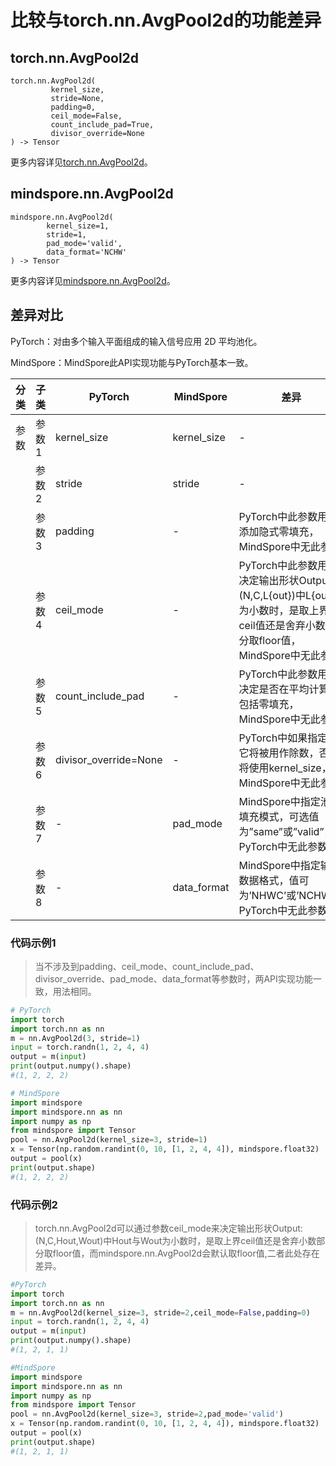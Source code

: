 # 比较与torch.nn.AvgPool2d的功能差异

## torch.nn.AvgPool2d

```text
torch.nn.AvgPool2d(
         kernel_size,
         stride=None,
         padding=0,
         ceil_mode=False,
         count_include_pad=True,
         divisor_override=None
) -> Tensor
```

更多内容详见[torch.nn.AvgPool2d](https://PyTorch.org/docs/1.8.1/generated/torch.nn.AvgPool2d.html)。

## mindspore.nn.AvgPool2d

```text
mindspore.nn.AvgPool2d(
        kernel_size=1,
        stride=1,
        pad_mode='valid',
        data_format='NCHW'
) -> Tensor
```

更多内容详见[mindspore.nn.AvgPool2d](https://www.mindspore.cn/docs/zh-CN/master/api_python/nn/mindspore.nn.AvgPool2d.html)。

## 差异对比

PyTorch：对由多个输入平面组成的输入信号应用 2D 平均池化。

MindSpore：MindSpore此API实现功能与PyTorch基本一致。

| 分类 | 子类  | PyTorch               | MindSpore   | 差异                                                         |
| ---- | ----- | --------------------- | ----------- | ------------------------------------------------------------ |
| 参数 | 参数1 | kernel_size           | kernel_size | -                                         |
|      | 参数2 | stride                | stride      | -                                         |
|      | 参数3 | padding               | -           | PyTorch中此参数用于添加隐式零填充，MindSpore中无此参数       |
|      | 参数4 | ceil_mode             | -           | PyTorch中此参数用于决定输出形状Output:(N,C,L{out})中L{out}为小数时，是取上界ceil值还是舍弃小数部分取floor值，MindSpore中无此参数 |
|      | 参数5 | count_include_pad     | -           | PyTorch中此参数用于决定是否在平均计算中包括零填充，MindSpore中无此参数 |
|      | 参数6 | divisor_override=None | -           | PyTorch中如果指定，它将被用作除数，否则将使用kernel_size，MindSpore中无此参数 |
|      | 参数7 | -                     | pad_mode    | MindSpore中指定池化填充模式，可选值为”same”或”valid”，PyTorch中无此参数 |
|      | 参数8 | -                     | data_format | MindSpore中指定输入数据格式，值可为’NHWC’或’NCHW’，PyTorch中无此参数 |

### 代码示例1

> 当不涉及到padding、ceil_mode、count_include_pad、divisor_override、pad_mode、data_format等参数时，两API实现功能一致，用法相同。

```python
# PyTorch
import torch
import torch.nn as nn
m = nn.AvgPool2d(3, stride=1)
input = torch.randn(1, 2, 4, 4)
output = m(input)
print(output.numpy().shape)
#(1, 2, 2, 2)

# MindSpore
import mindspore
import mindspore.nn as nn
import numpy as np
from mindspore import Tensor
pool = nn.AvgPool2d(kernel_size=3, stride=1)
x = Tensor(np.random.randint(0, 10, [1, 2, 4, 4]), mindspore.float32)
output = pool(x)
print(output.shape)
#(1, 2, 2, 2)
```

### 代码示例2

> torch.nn.AvgPool2d可以通过参数ceil_mode来决定输出形状Output:(N,C,Hout,Wout)中Hout与Wout为小数时，是取上界ceil值还是舍弃小数部分取floor值，而mindspore.nn.AvgPool2d会默认取floor值,二者此处存在差异。

```python
#PyTorch
import torch
import torch.nn as nn
m = nn.AvgPool2d(kernel_size=3, stride=2,ceil_mode=False,padding=0)
input = torch.randn(1, 2, 4, 4)
output = m(input)
print(output.numpy().shape)
#(1, 2, 1, 1)

#MindSpore
import mindspore
import mindspore.nn as nn
import numpy as np
from mindspore import Tensor
pool = nn.AvgPool2d(kernel_size=3, stride=2,pad_mode='valid')
x = Tensor(np.random.randint(0, 10, [1, 2, 4, 4]), mindspore.float32)
output = pool(x)
print(output.shape)
#(1, 2, 1, 1)
```
